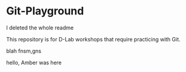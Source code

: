 # Git-Playground
I deleted the whole readme

This repository is for D-Lab workshops that require practicing with Git.

blah
fnsm,gns

hello, Amber was here
